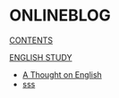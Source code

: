 # ONLINEBLOG

[CONTENTS](navigation.md)

[ENGLISH STUDY]()

*   [A Thought on English](english/a_thought_on_english.md)
*   [sss](english/sss.md)